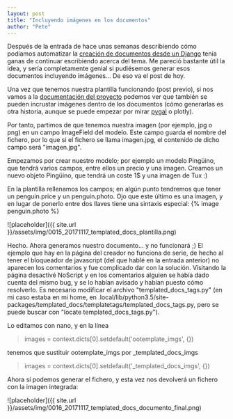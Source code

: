 ```yaml
---
layout: post
title: "Incluyendo imágenes en los documentos"
author: "Pete"
---
```


Después de la entrada de hace unas semanas describiendo cómo podíamos automatizar la [creación de documentos desde un Django](https://livefromsec.github.io/2017-10-20/automatizando-la-creacion-de-documentos) tenía ganas de continuar escribiendo acerca del tema. Me pareció bastante útil la idea, y sería completamente genial si pudiésemos generar esos documentos incluyendo imágenes... De eso va el post de hoy.

Una vez que tenemos nuestra plantilla funcionando (post previo), si nos vamos a la [documentación del proyecto](https://templated-docs.readthedocs.io/en/latest/templatetags.html) podemos ver que también se pueden incrustar imágenes dentro de los documentos (cómo generarlas es otra historia, aunque se puede empezar por mirar [pygal](http://pygal.org/en/stable/) o plotly).

Por tanto, partimos de que tenemos nuestra imagen (por ejemplo, jpg o png) en un campo ImageField del modelo. Este campo guarda el nombre del fichero, por lo que si el fichero se llama imagen.jpg, el contenido de dicho campo será "imagen.jpg".

Empezamos por crear nuestro modelo; por ejemplo un modelo Pingüino, que tendrá varios campos, entre ellos un precio y una imagen. Creamos un nuevo objeto Pingüino, que tendrá un coste 1$ y una imagen de Tux :)

En la plantilla rellenamos los campos; en algún punto tendremos que tener un penguin.price y un penguin.photo. Ojo que este último es una imagen, y en lugar de ponerlo entre dos llaves tiene una sintaxis especial: {% image penguin.photo %}

![placeholder]({{ site.url }}/assets/img/0015_20171117_templated_docs_plantilla.png)

Hecho. Ahora generamos nuestro documento... y no funcionará ;) El ejemplo que hay en la página del creador no funciona de serie, de hecho al tener el bloqueador de javascript (del que hablé en la entrada anterior) no aparecen los comentarios y fue complicado dar con la solución. Visitando la página desactivé NoScript y en los comentarios alguien se había dado cuenta del mismo bug, y se lo habían avisado y habían puesto cómo resolverlo. Es necesario modificar el archivo "templated_docs_tags.py" (en mi caso estaba en mi home, en .local/lib/python3.5/site-packages/templated_docs/templatetags/templated_docs_tags.py, pero se puede buscar con "locate templated_docs_tags.py"). 

Lo editamos con nano, y en la línea
> images = context.dicts[0].setdefault('ootemplate_imgs', {})

tenemos que sustituir ootemplate_imgs por _templated_docs_imgs

> images = context.dicts[0].setdefault('_templated_docs_imgs', {})

Ahora sí podemos generar el fichero, y esta vez nos devolverá un fichero con la imagen integrada:

![placeholder]({{ site.url }}/assets/img/0016_20171117_templated_docs_documento_final.png)


